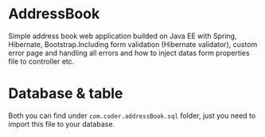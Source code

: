 # AddressBook
Simple address book web application builded on Java EE with Spring, Hibernate, Bootstrap.Including form validation (Hibernate validator), custom error page and handling all errors and how to inject datas form properties file to controller etc.

# Database & table
Both you can find under <code>com.coder.addressBook.sql</code> folder, just you need to import this file to your database.
